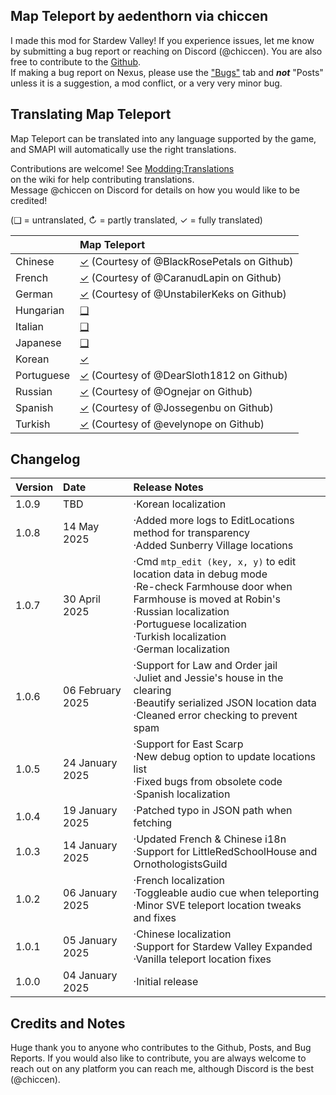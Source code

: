 ## Map Teleport by aedenthorn via chiccen


I made this mod for Stardew Valley! 
If you experience issues, let me know by submitting a bug report or reaching on Discord (@chiccen). You are also free to contribute to the [Github](https://github.com/chiccendev/StardewValleyMods/).  
If making a bug report on Nexus, please use the ["Bugs"](https://www.nexusmods.com/stardewvalley/mods/30611/?tab=bugs) tab and ***not*** "Posts" unless it is a suggestion, a mod conflict, or a very very minor bug.  

## Translating Map Teleport

Map Teleport can be translated into any language supported by the game, and SMAPI will automatically
use the right translations.

Contributions are welcome! See [Modding:Translations](https://stardewvalleywiki.com/Modding:Translations)  
on the wiki for help contributing translations.  
Message @chiccen on Discord for details on how you would like to be credited! 

(❑ = untranslated, ↻ = partly translated, ✓ = fully translated)

&nbsp;     | Map Teleport
:--------- | :----------------
Chinese    | [✓](./i18n/zh.json) (Courtesy of @BlackRosePetals on Github)
French     | [✓](./i18n/fr.json) (Courtesy of @CaranudLapin on Github)
German     | [✓](./i18n/de.json) (Courtesy of @UnstabilerKeks on Github)
Hungarian  | [❑](./i18n)
Italian    | [❑](./i18n)
Japanese   | [❑](./i18n)
Korean     | [✓](./i18n)
Portuguese | [✓](./i18n/pt.json) (Courtesy of @DearSloth1812 on Github)
Russian    | [✓](./i18n/ru.json) (Courtesy of @Ognejar on Github)
Spanish    | [✓](./i18n/es.json) (Courtesy of @Jossegenbu on Github)
Turkish    | [✓](./i18n/tr.json) (Courtesy of @evelynope on Github)

## Changelog

Version    | Date				| Release Notes
:--------- | :----------------  | :------------------
1.0.9      | TBD	            | ·Korean localization
1.0.8      | 14 May 2025		| ·Added more logs to EditLocations method for transparency<br>·Added Sunberry Village locations
1.0.7      | 30 April 2025      | ·Cmd `mtp_edit (key, x, y)` to edit location data in debug mode<br>·Re-check Farmhouse door when Farmhouse is moved at Robin's<br>·Russian localization<br>·Portuguese localization<br>·Turkish localization<br>·German localization
1.0.6      | 06 February 2025   | ·Support for Law and Order jail<br>·Juliet and Jessie's house in the clearing<br>·Beautify serialized JSON location data<br>·Cleaned error checking to prevent spam
1.0.5      | 24 January 2025    | ·Support for East Scarp<br>·New debug option to update locations list<br>·Fixed bugs from obsolete code<br>·Spanish localization
1.0.4      | 19 January 2025    | ·Patched typo in JSON path when fetching
1.0.3      | 14 January 2025    | ·Updated French & Chinese i18n<br>·Support for LittleRedSchoolHouse and OrnothologistsGuild
1.0.2      | 06 January 2025    | ·French localization<br>·Toggleable audio cue when teleporting<br>·Minor SVE teleport location tweaks and fixes
1.0.1      | 05 January 2025    | ·Chinese localization<br>·Support for Stardew Valley Expanded<br>·Vanilla teleport location fixes
1.0.0      | 04 January 2025    | ·Initial release

## Credits and Notes

Huge thank you to anyone who contributes to the Github, Posts, and Bug Reports. If you would also like to contribute, you are always welcome to reach out on any platform you can reach me, although Discord is the best (@chiccen).